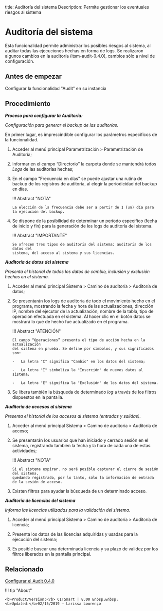 title:  Auditoría del sistema
Description: Permite gestionar los eventuales riesgos al sistema
# Auditoría del sistema

Esta funcionalidad permite administrar los posibles riesgos al sistema, al auditar todas las ejecuciones hechas en forma de logs.
Se realizaron algunos cambios en la auditoría (itsm-audit-0.4.0), cambios sólo a nivel de configuración.

Antes de empezar 
-----------------

Configurar la funcionalidad "Audit" en su instancia

Procedimiento
------------

***Proceso para configurar la Auditoría:***

*Configuración para generar el backup de las auditorías.*

En primer lugar, es imprescindible configurar los parámetros específicos
de la funcionalidad.

1.  Acceder al menú principal
    Parametrización \> Parametrización de Auditoría;

2.  Informar en el campo “Directorio” la carpeta donde se mantendrá todos *Logs* de las
    auditorías hechas;

3.  En el campo "Frecuencia en días" se puede ajustar una rutina de backup de los registros 
    de auditoría, al elegir la periodicidad del     backup en días.

    !!! Abstract "NOTA"

        La elección de la frecuencia debe ser a partir de 1 (un) día para la ejecución del backup.
 

4.  Se dispone de la posibilidad de determinar un período específico (fecha de inicio y fin) para 
    la generación de los logs de auditoría del sistema.

    !!! Abstract "IMPORTANTE"

        Se ofrecen tres tipos de auditoría del sistema: auditoría de los datos del
        sistema, del acceso al sistema y sus licencias.

***Auditoría de datos del sistema***

*Presenta el historial de todos los datos de cambio, inclusión y exclusión
hechas en el sistema.*

1.  Acceder al menú principal Sistema \> Camino de auditoría \> Auditoría de datos;

2.  Se presentarán los logs de auditoría de todo el movimiento hecho en el programa, 
    mostrando la fecha y hora de las actualizaciones, dirección IP, nombre del ejecutor 
    de la actualización, nombre de la tabla, tipo de operación efectuada en el sistema. 
    Al hacer clic en el botón datos se mostrará lo que de hecho fue actualizado en el programa.

    !!! Abstract "ATENCIÓN"

        El campo “Operaciones” presenta el tipo de acción hecha en la actualización
        del sistema en prueba. Se define por símbolos, y sus significados son:

        -   La letra "C" significa "Cambio" en los datos del sistema;

        -   La letra "I" simboliza la "Inserción" de nuevos datos al sistema;

        -   La letra "E" significa la "Exclusión" de los datos del sistema.  

3.  Se libera también la búsqueda de determinado *log* a través de los filtros dispuestos en la pantalla.

***Auditoría de accesos al sistema***

*Presenta el historial de los accesos al sistema (entradas y salidas).*

1.  Acceder al menú principal Sistema \>
    Camino de auditoría \> Auditoría de acceso;

2.  Se presentarán los usuarios que han iniciado y cerrado sesión en el sistema,
    registrando también la fecha y la hora de cada una de estas actividades;

    !!! Abstract "NOTA"  
        
        Si el sistema expirar, no será posible capturar el cierre de sesión del sistema, 
        quedando registrado, por lo tanto, sólo la información de entrada de la sesión de acceso.  

3.  Existen filtros para ayudar la búsqueda de un determinado acceso.

***Auditoría de licencias del sistema***

*Informa las licencias utilizadas para la validación del sistema.*

1.  Acceder al menú principal Sistema \>
    Camino de auditoría \> Auditoría de licencia;

2.  Presenta los datos de las licencias adquiridas y usadas para la ejecución
    del sistema;

3.  Es posible buscar una determinada licencia y su plazo de validez por los filtros liberados en la pantalla principal.

Relacionado
-------------
    
[Configurar el Audit 0.4.0](/es-es/citsmart-platform-9/platform-administration/logs-and-auditing/audit040-configure.html)
    
!!! tip "About"

    <b>Product/Version:</b> CITSmart | 8.00 &nbsp;&nbsp;
    <b>Updated:</b>02/15/2019 – Larissa Lourenço
